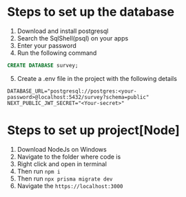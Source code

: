 # Steps to set up the database

1. Download and install postgresql
2. Search the SqlShell(psql) on your apps
3. Enter your password
4. Run the following command

```sql
CREATE DATABASE survey;
```

5. Create a .env file in the project with the following details

```env
DATABASE_URL="postgresql://postgres:<your-password>@localhost:5432/survey?schema=public"
NEXT_PUBLIC_JWT_SECRET="<Your-secret>"
```

# Steps to set up project[Node]

1. Download NodeJs on Windows
2. Navigate to the folder where code is
3. Right click and open in terminal
4. Then run `npm i`
5. Then run `npx prisma migrate dev`
6. Navigate the `https://localhost:3000`
